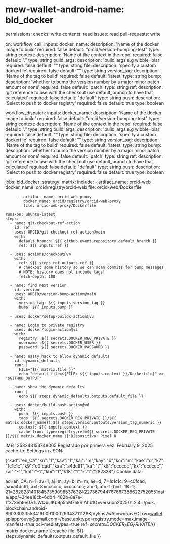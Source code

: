# mew-wallet-android-name: bld_docker

permissions:
  checks: write
  contents: read
  issues: read
  pull-requests: write

on:
  workflow_call:
    inputs:
      docker_name:
        description: 'Name of the docker image to build'
        required: false
        default: "orcid/version-bumping-test"
        type: string
      context:
        description: 'Name of the context in the repo'
        required: false
        default: "."
        type: string
      build_args:
        description: 'build_args e.g wibble=blar'
        required: false
        default: ""
        type: string
      file:
        description: 'specify a custom dockerfile'
        required: false
        default: ""
        type: string
      version_tag:
        description: 'Name of the tag to build'
        required: false
        default: 'latest'
        type: string
      bump:
        description: 'whether to bump the version number by a major minor patch amount or none'
        required: false
        default: 'patch'
        type: string
      ref:
        description: 'git reference to use with the checkout use default_branch to have that calculated'
        required: false
        default: "default"
        type: string
      push:
        description: 'Select to push to docker registry'
        required: false
        default: true
        type: boolean

  workflow_dispatch:
    inputs:
      docker_name:
        description: 'Name of the docker image to build'
        required: false
        default: "orcid/version-bumping-test"
        type: string
      context:
        description: 'Name of the context in the repo'
        required: false
        default: "."
        type: string
      build_args:
        description: 'build_args e.g wibble=blar'
        required: false
        default: ""
        type: string
      file:
        description: 'specify a custom dockerfile'
        required: false
        default: ""
        type: string
      version_tag:
        description: 'Name of the tag to build'
        required: false
        default: 'latest'
        type: string
      bump:
        description: 'whether to bump the version number by a major minor patch amount or none'
        required: false
        default: 'patch'
        type: string
      ref:
        description: 'git reference to use with the checkout use default_branch to have that calculated'
        required: false
        default: "default"
        type: string
      push:
        description: 'Select to push to docker registry'
        required: false
        default: true
        type: boolean

jobs:
  bld_docker:
    strategy:
      matrix:
        include:
          - artifact_name: orcid-web
            docker_name: orcid/registry/orcid-web
            file: orcid-web/Dockerfile

          - artifact_name: orcid-web-proxy
            docker_name: orcid/registry/orcid-web-proxy
            file: orcid-web-proxy/Dockerfile

    runs-on: ubuntu-latest
    steps:
      - name: git-checkout-ref-action
        id: ref
        uses: ORCID/git-checkout-ref-action@main
        with:
          default_branch: ${{ github.event.repository.default_branch }}
          ref: ${{ inputs.ref }}

      - uses: actions/checkout@v4
        with:
          ref: ${{ steps.ref.outputs.ref }}
          # checkout some history so we can scan commits for bump messages
          # NOTE: history does not include tags!
          fetch-depth: 100

      - name: find next version
        id: version
        uses: ORCID/version-bump-action@main
        with:
          version_tag: ${{ inputs.version_tag }}
          bump: ${{ inputs.bump }}

      - uses: docker/setup-buildx-action@v3

      - name: Login to private registry
        uses: docker/login-action@v3
        with:
          registry: ${{ secrets.DOCKER_REG_PRIVATE }}
          username: ${{ secrets.DOCKER_USER }}
          password: ${{ secrets.DOCKER_PASSWORD }}

      - name: nasty hack to allow dynamic defaults
        id: dynamic_defaults
        run: |
          FILE="${{ matrix.file }}"
          echo "default_file=${FILE:-${{ inputs.context }}/Dockerfile}" >> "$GITHUB_OUTPUT"

      - name: show the dynamic defaults
        run: |
          echo ${{ steps.dynamic_defaults.outputs.default_file }}

      - uses: docker/build-push-action@v6
        with:
          push: ${{ inputs.push }}
          tags: ${{ secrets.DOCKER_REG_PRIVATE }}/${{ matrix.docker_name}}:${{ steps.version.outputs.version_tag_numeric }}
          context: ${{ inputs.context }}
          cache-from: type=registry,ref=${{ secrets.DOCKER_REG_PRIVATE }}/${{ matrix.docker_name }}:Dispositivo: Pixel 8
IMEI: 353243153748065
Registrado por primera vez: February 9, 2025
          cache-to: Settings in JSON:

{"kad":"en_CA","kn":"1","kav":"1","kaj":"m","kay":"b","km":"m","kae":"d","k7":"1c1c1c","k9":"c0fcad","kaa":"a4dc91","ka":"t","k8":"cccccc","kx":"cccccc","kai":"-1","kaf":"-1","kbi":"1","k18":"1","k21":"282828"}
Cookie data:

ad=en_CA; n=1; av=1; aj=m; ay=b; m=m; ae=d; 7=1c1c1c; 9=c0fcad; aa=a4dc91; a=t; 8=cccccc; x=cccccc; ai=-1; af=-1; bi=1; 18=1; 21=2828281401845735909853763242273679447676673686227520551data/app/~24ee18cb-6db4-482b-8a7a-1f373eb9e07d~WQbiJKb9p5bM7hkRIAhb1Q=versrion202501.2.4=/piuk. blockchain.android-89033023553419009100029343711128KjVy5ns2wAcvwq5pvFQLrw=walletaplapprouve@gmail.com=/base.apktype=registry,mode=max,image-manifest=true,oci-mediatypes=true,ref=${{ secrets.DOCKER_REG_PRIVATE }}/${{ matrix.docker_name }}:cache
          file: ${{ steps.dynamic_defaults.outputs.default_file }}
